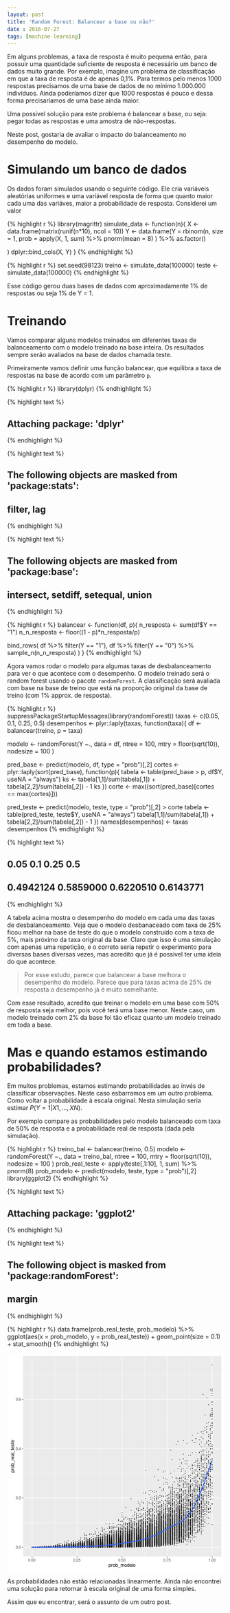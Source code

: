 ```yaml
---
layout: post
title: 'Random Forest: Balancear a base ou não?'
date : 2016-07-27
tags: [machine-learning]
--- 
```




Em alguns problemas, a taxa de resposta é muito pequena então, para possuir uma
quantidade suficiente de resposta é necessário um banco de dados muito grande. Por exemplo, imagine um problema de classificação em que a taxa de resposta é de apenas
0,1%. Para termos pelo menos 1000 respostas precisamos de uma base de dados de 
no mínimo 1.000.000 indivíduos. Ainda poderíamos dizer que 1000 respostas é pouco e
dessa forma precisaríamos de uma base ainda maior.

Uma possível solução para este problema é balancear a base, ou seja: pegar todas as respostas e uma amostra de não-respostas. 

Neste post, gostaria de avaliar o impacto do balanceamento no desempenho do modelo.

# Simulando um banco de dados

Os dados foram simulados usando o seguinte código. Ele cria variáveis aleatórias uniformes
e uma variável resposta de forma que quanto maior cada uma das variáves, maior a probabilidade
de resposta. Considerei um valor 


{% highlight r %}
library(magrittr)
simulate_data <- function(n){
  X <- data.frame(matrix(runif(n*10), ncol = 10))
  Y <- data.frame(Y = rbinom(n, size = 1, prob = apply(X, 1, sum) %>%
                               pnorm(mean = 8)
                             ) %>% 
                    as.factor()
                               
  ) 
  dplyr::bind_cols(X, Y)
}
{% endhighlight %}


{% highlight r %}
set.seed(98123)
treino <- simulate_data(100000)
teste <- simulate_data(100000)
{% endhighlight %}

Esse código gerou duas bases de dados com aproximadamente 1% de respostas ou seja 1% de Y = 1.

# Treinando 

Vamos comparar alguns modelos treinados em diferentes taxas de balanceamento com o modelo treinado na base inteira. Os resultados sempre serão avaliados na base de dados chamada teste. 

Primeiramente vamos definir uma função balancear, que equilibra a taxa de respostas na base de acordo com um parâmetro `p`.


{% highlight r %}
library(dplyr)
{% endhighlight %}



{% highlight text %}
## 
## Attaching package: 'dplyr'
{% endhighlight %}



{% highlight text %}
## The following objects are masked from 'package:stats':
## 
##     filter, lag
{% endhighlight %}



{% highlight text %}
## The following objects are masked from 'package:base':
## 
##     intersect, setdiff, setequal, union
{% endhighlight %}



{% highlight r %}
balancear <- function(df, p){
  n_resposta <- sum(df$Y == "1")
  n_n_resposta <- floor((1 - p)*n_resposta/p)
  
  bind_rows(
    df %>% filter(Y == "1"),
    df %>% filter(Y == "0") %>% sample_n(n_n_resposta)
  )
}
{% endhighlight %}

Agora vamos rodar o modelo para algumas taxas de desbalanceamento para ver o que acontece com o desempenho. O modelo treinado será o random forest usando o pacote `randomForest`. A classificação será avaliada com base na base de treino que está na proporção original da base de treino (com 1% approx. de resposta).


{% highlight r %}
suppressPackageStartupMessages(library(randomForest))
taxas <- c(0.05, 0.1, 0.25, 0.5)
desempenhos <- plyr::laply(taxas, function(taxa){
  df <- balancear(treino, p = taxa)
  
  modelo <- randomForest(Y ~., data = df,
                       ntree = 100, 
                       mtry = floor(sqrt(10)),
                       nodesize = 100
  )
  
  pred_base <- predict(modelo, df, type = "prob")[,2]
  cortes <- plyr::laply(sort(pred_base), function(p){
    tabela <- table(pred_base > p, df$Y, useNA = "always")
    ks <- tabela[1,1]/sum(tabela[,1]) + tabela[2,2]/sum(tabela[,2]) - 1
    ks
  })
  corte <- max((sort(pred_base)[cortes == max(cortes)]))
  
  pred_teste <- predict(modelo, teste, type = "prob")[,2] > corte
  tabela <- table(pred_teste, teste$Y, useNA = "always")
  tabela[1,1]/sum(tabela[,1]) + tabela[2,2]/sum(tabela[,2]) - 1
})
names(desempenhos) <- taxas
desempenhos
{% endhighlight %}



{% highlight text %}
##      0.05       0.1      0.25       0.5 
## 0.4942124 0.5859000 0.6220510 0.6143771
{% endhighlight %}

A tabela acima mostra o desempenho do modelo em cada uma das taxas de desbalanceamento.
Veja que o modelo desbanaceado com taxa de 25% ficou melhor na base de teste do que o modelo
construído com a taxa de 5%, mais próximo da taxa original da base. Claro que isso é uma simulação com apenas uma repetição, e o correto seria repetir o experimento para diversas bases diversas vezes, mas acredito que já é possível ter uma ideia do que acontece. 

> Por esse estudo, parece que balancear a base melhora o desempenho do modelo. Parece que para taxas acima de 25% de resposta o desempenho já é muito semelhante.

Com esse resultado, acredito que treinar o modelo em uma base com 50% de resposta seja melhor, pois você terá uma base menor. Neste caso, um modelo treinado com 2% da base foi tão eficaz quanto um modelo treinado em toda a base.

# Mas e quando estamos estimando probabilidades?

Em muitos problemas, estamos estimando probabilidades ao invés de classificar observações. Neste caso esbarramos em um outro problema. Como voltar a probabilidade à escala original. Nesta simulação seria estimar $P(Y = 1|X1, ..., XN)$.

Por exemplo compare as probabilidades pelo modelo balanceado com taxa de 50% de resposta e 
a probabilidade real de resposta (dada pela simulação).


{% highlight r %}
treino_bal <- balancear(treino, 0.5)
modelo <- randomForest(Y ~., data = treino_bal,
                       ntree = 100, 
                       mtry = floor(sqrt(10)),
                       nodesize = 100
  )
prob_real_teste <- apply(teste[,1:10], 1, sum) %>% pnorm(8)
prob_modelo <- predict(modelo, teste, type = "prob")[,2]
library(ggplot2)
{% endhighlight %}



{% highlight text %}
## 
## Attaching package: 'ggplot2'
{% endhighlight %}



{% highlight text %}
## The following object is masked from 'package:randomForest':
## 
##     margin
{% endhighlight %}



{% highlight r %}
data.frame(prob_real_teste, prob_modelo) %>%
  ggplot(aes(x = prob_modelo, y = prob_real_teste)) + 
  geom_point(size = 0.1) +
  stat_smooth()
{% endhighlight %}

![plot of chunk unnamed-chunk-5](/images/2016-07-27-random-forest-balancear-ou-nao/unnamed-chunk-5-1.png)

As probabilidades não estão relacionadas linearmente. Ainda não encontrei uma solução para
retornar à escala original de uma forma simples. 

Assim que eu encontrar, será o assunto de um outro post.
